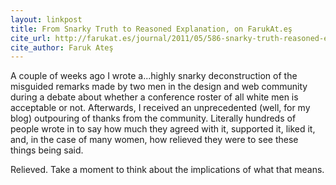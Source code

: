 ```yaml
---
layout: linkpost
title: From Snarky Truth to Reasoned Explanation, on FarukAt.eş
cite_url: http://farukat.es/journal/2011/05/586-snarky-truth-reasoned-explanation
cite_author: Faruk Ateş
---
```

A couple of weeks ago I wrote a...highly snarky deconstruction of the misguided remarks made by two men in the design and web community during a debate about whether a conference roster of all white men is acceptable or not. Afterwards, I received an unprecedented (well, for my blog) outpouring of thanks from the community. Literally hundreds of people wrote in to say how much they agreed with it, supported it, liked it, and, in the case of many women, how relieved they were to see these things being said.
  
Relieved. Take a moment to think about the implications of what that means.  

